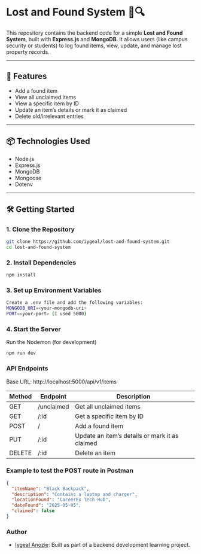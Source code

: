 # Lost and Found System 🧳🔍

This repository contains the backend code for a simple **Lost and Found System**, built with **Express.js** and **MongoDB**. It allows users (like campus security or students) to log found items, view, update, and manage lost property records.

---

## 🚀 Features

- Add a found item
- View all unclaimed items
- View a specific item by ID
- Update an item’s details or mark it as claimed
- Delete old/irrelevant entries

---

## 📦 Technologies Used

- Node.js
- Express.js
- MongoDB
- Mongoose
- Dotenv

---

## 🛠️ Getting Started

### 1. Clone the Repository

```bash
git clone https://github.com/iygeal/lost-and-found-system.git
cd lost-and-found-system
```

### 2. Install Dependencies

```bash
npm install
```

### 3. Set up Environment Variables

```bash
Create a .env file and add the following variables:
MONGODB_URI=<your-mongodb-uri>
PORT=<your-port> (I used 5000)
```

### 4. Start the Server
Run the Nodemon (for development)

```bash
npm run dev
```

### API Endpoints
Base URL: http://localhost:5000/api/v1/items

| Method | Endpoint | Description |
| --- | --- | --- |
| GET | /unclaimed | Get all unclaimed items |
| GET | /:id | Get a specific item by ID |
| POST | / | Add a found item |
| PUT | /:id | Update an item’s details or mark it as claimed |
| DELETE | /:id | Delete an item |


### Example to test the POST route in Postman

```json
{
  "itemName": "Black Backpack",
  "description": "Contains a laptop and charger",
  "locationFound": "CareerEx Tech Hub",
  "dateFound": "2025-05-05",
  "claimed": false
}
```

### Author
- [Iygeal Anozie](https://github.com/iygeal):
Built as part of a backend development learning project.